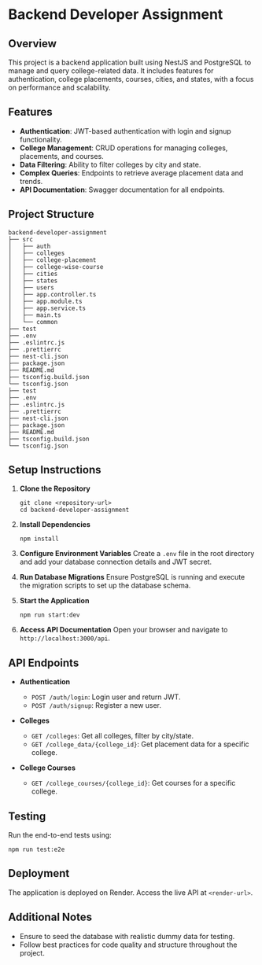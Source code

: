 # Backend Developer Assignment

## Overview
This project is a backend application built using NestJS and PostgreSQL to manage and query college-related data. It includes features for authentication, college placements, courses, cities, and states, with a focus on performance and scalability.

## Features
- **Authentication**: JWT-based authentication with login and signup functionality.
- **College Management**: CRUD operations for managing colleges, placements, and courses.
- **Data Filtering**: Ability to filter colleges by city and state.
- **Complex Queries**: Endpoints to retrieve average placement data and trends.
- **API Documentation**: Swagger documentation for all endpoints.

## Project Structure
```
backend-developer-assignment
├── src
│   ├── auth
│   ├── colleges
│   ├── college-placement
│   ├── college-wise-course
│   ├── cities
│   ├── states
│   ├── users
│   ├── app.controller.ts
│   ├── app.module.ts
│   ├── app.service.ts
│   ├── main.ts
│   └── common
├── test
├── .env
├── .eslintrc.js
├── .prettierrc
├── nest-cli.json
├── package.json
├── README.md
├── tsconfig.build.json
└── tsconfig.json
├── test
├── .env
├── .eslintrc.js
├── .prettierrc
├── nest-cli.json
├── package.json
├── README.md
├── tsconfig.build.json
└── tsconfig.json
```

## Setup Instructions
1. **Clone the Repository**
   ```
   git clone <repository-url>
   cd backend-developer-assignment
   ```

2. **Install Dependencies**
   ```
   npm install
   ```

3. **Configure Environment Variables**
   Create a `.env` file in the root directory and add your database connection details and JWT secret.

4. **Run Database Migrations**
   Ensure PostgreSQL is running and execute the migration scripts to set up the database schema.

5. **Start the Application**
   ```
   npm run start:dev
   ```

6. **Access API Documentation**
   Open your browser and navigate to `http://localhost:3000/api`.

## API Endpoints
- **Authentication**
  - `POST /auth/login`: Login user and return JWT.
  - `POST /auth/signup`: Register a new user.

- **Colleges**
  - `GET /colleges`: Get all colleges, filter by city/state.
  - `GET /college_data/{college_id}`: Get placement data for a specific college.

- **College Courses**
  - `GET /college_courses/{college_id}`: Get courses for a specific college.

## Testing
Run the end-to-end tests using:
```
npm run test:e2e
```

## Deployment
The application is deployed on Render. Access the live API at `<render-url>`.

## Additional Notes
- Ensure to seed the database with realistic dummy data for testing.
- Follow best practices for code quality and structure throughout the project.

